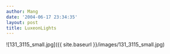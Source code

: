 ```yaml
---
author: Mang
date: '2004-06-17 23:34:35'
layout: post
title: LuxeonLights
---
```


![131_3115_small.jpg]({{ site.baseurl }}/images/131_3115_small.jpg)
